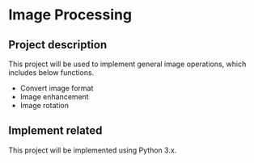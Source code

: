 # Image Processing

## Project description
This project will be used to implement general image operations, which includes below functions.
- Convert image format
- Image enhancement
- Image rotation

## Implement related
This project will be implemented using Python 3.x.